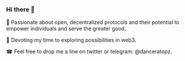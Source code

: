 ### Hi there 👋

💞 Passionate about open, decentralized protocols and their potential to empower individuals and serve the greater good.

🔭 Devoting my time to exploring possibilities in web3. 

☎ Feel free to drop me a line on twitter or telegram: @danceratopz.

<!--
**danceratopz/danceratopz** is a ✨ _special_ ✨ repository because its `README.md` (this file) appears on your GitHub profile.

Here are some ideas to get you started:

- 🔭 I’m currently working on ...
- 🌱 I’m currently learning ...
- 👯 I’m looking to collaborate on ...
- 🤔 I’m looking for help with ...
- 💬 Ask me about ...
- 📫 How to reach me: ...
- 😄 Pronouns: ...
- ⚡ Fun fact: ...
-->
